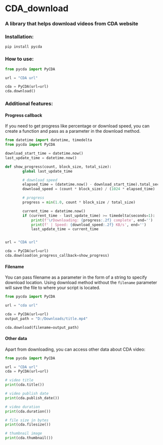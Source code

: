 # CDA_download



### A library that helps download videos from CDA website



### Installation:
`pip install pycda`

### How to use:
```python
from pycda import PyCDA

url = "CDA url"

cda = PyCDA(url=url)
cda.download()
```


### Additional features:


#### Progress callback
If you need to get progress like percentage or download speed, you can create a function 
and pass as a parameter in the download method.

```python
from datetime import datetime, timedelta
from pycda import PyCDA

download_start_time = datetime.now()
last_update_time = datetime.now()

def show_progress(count, block_size, total_size):
        global last_update_time

        # download speed
        elapsed_time = (datetime.now() - download_start_time).total_seconds()
        download_speed = (count * block_size) / (1024 * elapsed_time)

        # progress
        progress = min(1.0, count * block_size / total_size)

        current_time = datetime.now()
        if (current_time - last_update_time) >= timedelta(seconds=1):
            print(f'\rDownloading: {progress:.2f} complete', end='')
            print(f' | Speed: {download_speed:.2f} KB/s', end='')
            last_update_time = current_time


url = "CDA url"

cda = PyCDA(url=url)
cda.download(on_progress_callback=show_progress)
```


#### Filename
You can pass filename as a parameter in the form of a string to specify download location.
Using download method without the `filename` parameter will save the file to where your script is located.

```python
from pycda import PyCDA

url = "cda url"

cda = PyCDA(url=url)
output_path = "D:/Downloads/title.mp4"

cda.download(filename=output_path)
```


#### Other data
Apart from downloading, you can access other data about CDA video:

```python
from pycda import PyCDA

url = "CDA url"
cda = PyCDA(url=url)

# video title
print(cda.title())

# video publish date
print(cda.publish_date())

# video duration
print(cda.duration())

# file size in bytes
print(cda.filesize())

# thumbnail image
print(cda.thumbnail())
```
